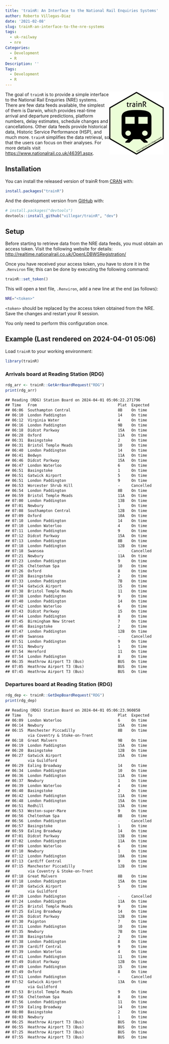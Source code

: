 ```yaml
---
title: 'trainR: An Interface to the National Rail Enquiries Systems'
author: Roberto Villegas-Diaz
date: '2021-02-08'
slug: trainR-an-interface-to-the-nre-systems
tags:
  - uk-railway
  - nre
Categories:
  - Development
  - R
Description: ''
Tags:
  - Development
  - R
---
```


<img src="https://raw.githubusercontent.com/villegar/trainR/main/inst/images/logo.png" alt="logo" align="right" height=200px/>

The goal of `trainR` is to provide a simple interface to the 
National Rail Enquiries (NRE) systems. There are few data feeds 
available, the simplest of them is Darwin, which provides real-time 
arrival and departure predictions, platform numbers, delay estimates, 
schedule changes and cancellations. Other data feeds provide historical 
data, Historic Service Performance (HSP), and much more. `trainR` 
simplifies the data retrieval, so that the users can focus on their 
analyses. For more details visit 
https://www.nationalrail.co.uk/46391.aspx.

## Installation

You can install the released version of trainR from [CRAN](https://CRAN.R-project.org) with:

``` r
install.packages("trainR")
```

And the development version from [GitHub](https://github.com/) with:

``` r
# install.packages("devtools")
devtools::install_github("villegar/trainR", "dev")
```

## Setup
Before starting to retrieve data from the NRE data feeds, you must obtain an access token. 
Visit the following website for details: http://realtime.nationalrail.co.uk/OpenLDBWSRegistration/

Once you have received your access token, you have to store it in the `.Renviron` file; this can be 
done by executing the following command:


```r
trainR::set_token()
```

This will open a text file, `.Renviron`, add a new line at the end (as follows):

```bash
NRE="<token>"
```

`<token>` should be replaced by the access token obtained from the NRE. Save the changes and restart 
your R session.

You only need to perform this configuration once.

## Example (Last rendered on 2024-04-01 05:06)

Load `trainR` to your working environment:

```r
library(trainR)
```

### Arrivals board at Reading Station (RDG)


```r
rdg_arr <- trainR::GetArrBoardRequest("RDG")
print(rdg_arr)
```

```
## Reading (RDG) Station Board on 2024-04-01 05:06:22.271796
## Time   From                                    Plat  Expected
## 06:06  Southampton Central                     8B    On time
## 06:10  London Paddington                       14    On time
## 06:12  Virginia Water                          4     On time
## 06:16  London Paddington                       9B    On time
## 06:18  Didcot Parkway                          15A   On time
## 06:28  Oxford                                  11A   On time
## 06:31  Basingstoke                             2     On time
## 06:31  Bristol Temple Meads                    10    On time
## 06:40  London Paddington                       14    On time
## 06:41  Bedwyn                                  11A   On time
## 06:46  Didcot Parkway                          15A   On time
## 06:47  London Waterloo                         6     On time
## 06:51  Basingstoke                             1     On time
## 06:51  Gatwick Airport                         5     On time
## 06:51  London Paddington                       9     On time
## 06:53  Worcester Shrub Hill                    -     Cancelled
## 06:54  London Paddington                       8B    On time
## 06:59  Bristol Temple Meads                    11A   On time
## 07:00  London Paddington                       13B   On time
## 07:01  Newbury                                 1     On time
## 07:08  Southampton Central                     12B   On time
## 07:09  Oxford                                  10A   On time
## 07:10  London Paddington                       14    On time
## 07:10  London Waterloo                         4     On time
## 07:11  London Paddington                       9     On time
## 07:12  Didcot Parkway                          15A   On time
## 07:13  London Paddington                       8B    On time
## 07:18  London Paddington                       12B   On time
## 07:18  Swansea                                 -     Cancelled
## 07:21  Newbury                                 11A   On time
## 07:23  London Paddington                       9     On time
## 07:26  Cheltenham Spa                          10    On time
## 07:26  Oxford                                  8     On time
## 07:28  Basingstoke                             2     On time
## 07:33  London Paddington                       7B    On time
## 07:34  Gatwick Airport                         15    On time
## 07:38  Bristol Temple Meads                    11    On time
## 07:38  London Paddington                       9     On time
## 07:40  London Paddington                       14    On time
## 07:42  London Waterloo                         6     On time
## 07:43  Didcot Parkway                          15    On time
## 07:44  London Paddington                       8     On time
## 07:45  Birmingham New Street                   7     On time
## 07:46  Basingstoke                             2     On time
## 07:47  London Paddington                       12B   On time
## 07:49  Swansea                                 -     Cancelled
## 07:51  London Paddington                       9     On time
## 07:51  Newbury                                 1     On time
## 07:54  Hereford                                11    On time
## 07:54  London Paddington                       8     On time
## 06:35  Heathrow Airport T3 (Bus)               BUS   On time
## 07:05  Heathrow Airport T3 (Bus)               BUS   On time
## 07:45  Heathrow Airport T3 (Bus)               BUS   On time
```

### Departures board at Reading Station (RDG)


```r
rdg_dep <- trainR::GetDepBoardRequest("RDG")
print(rdg_dep)
```

```
## Reading (RDG) Station Board on 2024-04-01 05:06:23.960858
## Time   To                                      Plat  Expected
## 06:09  London Waterloo                         6     On time
## 06:14  Newbury                                 15A   On time
## 06:15  Manchester Piccadilly                   8B    On time
##        via Coventry & Stoke-on-Trent           
## 06:18  Great Malvern                           9B    On time
## 06:19  London Paddington                       15A   On time
## 06:20  Basingstoke                             12B   On time
## 06:27  Gatwick Airport                         15A   On time
##        via Guildford                           
## 06:29  Ealing Broadway                         14    On time
## 06:34  London Paddington                       10    On time
## 06:36  London Paddington                       11A   On time
## 06:37  Newbury                                 1     On time
## 06:39  London Waterloo                         4     On time
## 06:40  Basingstoke                             2     On time
## 06:42  London Paddington                       11A   On time
## 06:48  London Paddington                       15A   On time
## 06:51  Redhill                                 13A   On time
## 06:53  Weston-super-Mare                       9     On time
## 06:56  Cheltenham Spa                          8B    On time
## 06:56  London Paddington                       -     Cancelled
## 06:57  Basingstoke                             1     On time
## 06:59  Ealing Broadway                         14    On time
## 07:01  Didcot Parkway                          13B   On time
## 07:02  London Paddington                       11A   On time
## 07:09  London Waterloo                         6     On time
## 07:10  Newbury                                 1     On time
## 07:12  London Paddington                       10A   On time
## 07:13  Cardiff Central                         9     On time
## 07:15  Manchester Piccadilly                   12B   On time
##        via Coventry & Stoke-on-Trent           
## 07:18  Great Malvern                           8B    On time
## 07:18  London Paddington                       15A   On time
## 07:20  Gatwick Airport                         5     On time
##        via Guildford                           
## 07:20  London Paddington                       -     Cancelled
## 07:24  London Paddington                       11A   On time
## 07:25  Bristol Temple Meads                    9     On time
## 07:25  Ealing Broadway                         14    On time
## 07:26  Didcot Parkway                          12B   On time
## 07:30  Paignton                                7     On time
## 07:31  London Paddington                       10    On time
## 07:35  Newbury                                 7B    On time
## 07:38  Basingstoke                             2     On time
## 07:38  London Paddington                       8     On time
## 07:39  Cardiff Central                         9     On time
## 07:39  London Waterloo                         4     On time
## 07:41  London Paddington                       11    On time
## 07:49  Didcot Parkway                          12B   On time
## 07:49  London Paddington                       15    On time
## 07:49  Oxford                                  8     On time
## 07:51  London Paddington                       -     Cancelled
## 07:52  Gatwick Airport                         13A   On time
##        via Guildford                           
## 07:53  Bristol Temple Meads                    9     On time
## 07:56  Cheltenham Spa                          8     On time
## 07:56  London Paddington                       11    On time
## 07:59  Ealing Broadway                         14    On time
## 08:00  Basingstoke                             2     On time
## 08:03  Newbury                                 1     On time
## 06:25  Heathrow Airport T3 (Bus)               BUS   On time
## 06:55  Heathrow Airport T3 (Bus)               BUS   On time
## 07:25  Heathrow Airport T3 (Bus)               BUS   On time
## 07:55  Heathrow Airport T3 (Bus)               BUS   On time
```
